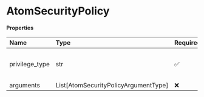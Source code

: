 # AtomSecurityPolicy

**Properties**

| Name           | Type                                 | Required | Description                      |
| :------------- | :----------------------------------- | :------- | :------------------------------- |
| privilege_type | str                                  | ✅       | A valid Java runtime permission. |
| arguments      | List[AtomSecurityPolicyArgumentType] | ❌       |                                  |

